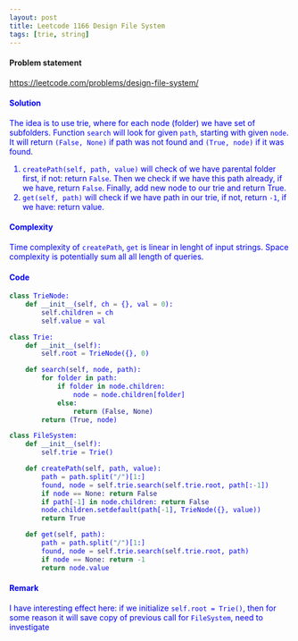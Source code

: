 ```yaml
---
layout: post
title: Leetcode 1166 Design File System
tags: [trie, string]
---
```


#### Problem statement

<a href="https://leetcode.com/problems/design-file-system/"> <font color = blue>https://leetcode.com/problems/design-file-system/

#### Solution
The idea is to use trie, where for each node (folder) we have set of subfolders. Function `search` will look for given `path`, starting with given `node`. It will return `(False, None)` if path was not found and `(True, node)` if it was found.

1. `createPath(self, path, value)` will check of we have parental folder first, if not: return `False`. Then we check if we have this path already, if we have, return `False`. Finally, add new node to our trie and return True.
2. `get(self, path)` will check if we have path in our trie, if not, return `-1`, if we have: return value.

#### Complexity
Time complexity of `createPath`, `get` is linear in lenght of input strings. Space complexity is potentially sum all all length of queries.

#### Code
```python
class TrieNode:
    def __init__(self, ch = {}, val = 0):
        self.children = ch
        self.value = val

class Trie:
    def __init__(self):
        self.root = TrieNode({}, 0)

    def search(self, node, path):
        for folder in path:
            if folder in node.children:
                node = node.children[folder]
            else:
                return (False, None)
        return (True, node)

class FileSystem:
    def __init__(self):
        self.trie = Trie()

    def createPath(self, path, value):
        path = path.split("/")[1:]
        found, node = self.trie.search(self.trie.root, path[:-1])
        if node == None: return False
        if path[-1] in node.children: return False
        node.children.setdefault(path[-1], TrieNode({}, value))
        return True

    def get(self, path):
        path = path.split("/")[1:]
        found, node = self.trie.search(self.trie.root, path)
        if node == None: return -1
        return node.value
```

#### Remark
I have interesting effect here: if we initialize `self.root = Trie()`, then for some reason it will save copy of previous call for `FileSystem`, need to investigate

